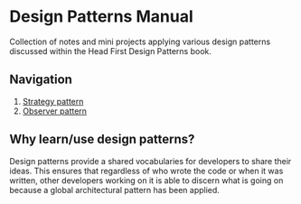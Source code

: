 # Design Patterns Manual
Collection of notes and mini projects applying various design patterns discussed within the Head First Design Patterns
book.

## Navigation
1. [Strategy pattern](https://github.com/woojiahao/design-patterns/tree/master/src/strategy)
2. [Observer pattern](https://github.com/woojiahao/design-patterns/tree/master/src/observer)

## Why learn/use design patterns?
Design patterns provide a shared vocabularies for developers to share their ideas. This ensures that regardless of who 
wrote the code or when it was written, other developers working on it is able to discern what is going on because a 
global architectural pattern has been applied.